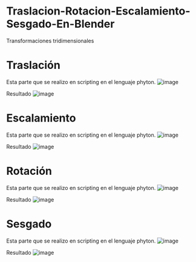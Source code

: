 # Traslacion-Rotacion-Escalamiento-Sesgado-En-Blender
Transformaciones tridimensionales
# Traslación

Esta parte que se realizo en scripting en el lenguaje phyton.
![image](https://user-images.githubusercontent.com/71079322/143894044-fa88e8a3-97c8-466c-81f5-aa8c36486095.png)

Resultado
![image](https://user-images.githubusercontent.com/71079322/143894114-2645ce96-36ca-44c6-97b0-66dd342c0b1d.png)

# Escalamiento

Esta parte que se realizo en scripting en el lenguaje phyton.
![image](https://user-images.githubusercontent.com/71079322/143894352-a67c1aab-df71-4ee0-9be8-2140d83aed09.png)

Resultado
![image](https://user-images.githubusercontent.com/71079322/143894412-41934546-737c-4758-b2b7-4015bf6644bf.png)

# Rotación

Esta parte que se realizo en scripting en el lenguaje phyton.
![image](https://user-images.githubusercontent.com/71079322/143894765-ba531e2b-fd7b-4c68-b926-5a55c0756b1c.png)

Resultado
![image](https://user-images.githubusercontent.com/71079322/143894795-bf0f8afb-f1db-4d45-b6f1-80c6162f7e02.png)

# Sesgado

Esta parte que se realizo en scripting en el lenguaje phyton.
![image](https://user-images.githubusercontent.com/71079322/143894956-dd919ad7-c6c0-44b4-a5d7-5e7114b25236.png)

Resultado
![image](https://user-images.githubusercontent.com/71079322/143894986-7b6edd92-5cf0-43b2-9e0f-ae58a7835b22.png)
